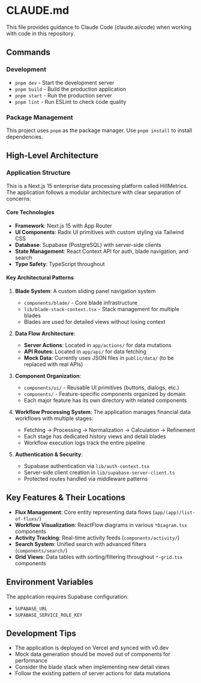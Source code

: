 # CLAUDE.md

This file provides guidance to Claude Code (claude.ai/code) when working with code in this repository.

## Commands

### Development
- `pnpm dev` - Start the development server
- `pnpm build` - Build the production application
- `pnpm start` - Run the production server
- `pnpm lint` - Run ESLint to check code quality

### Package Management
This project uses `pnpm` as the package manager. Use `pnpm install` to install dependencies.

## High-Level Architecture

### Application Structure
This is a Next.js 15 enterprise data processing platform called HillMetrics. The application follows a modular architecture with clear separation of concerns:

#### Core Technologies
- **Framework**: Next.js 15 with App Router
- **UI Components**: Radix UI primitives with custom styling via Tailwind CSS
- **Database**: Supabase (PostgreSQL) with server-side clients
- **State Management**: React Context API for auth, blade navigation, and search
- **Type Safety**: TypeScript throughout

#### Key Architectural Patterns

1. **Blade System**: A custom sliding panel navigation system
   - `components/blade/` - Core blade infrastructure
   - `lib/blade-stack-context.tsx` - Stack management for multiple blades
   - Blades are used for detailed views without losing context

2. **Data Flow Architecture**:
   - **Server Actions**: Located in `app/actions/` for data mutations
   - **API Routes**: Located in `app/api/` for data fetching
   - **Mock Data**: Currently uses JSON files in `public/data/` (to be replaced with real APIs)

3. **Component Organization**:
   - `components/ui/` - Reusable UI primitives (buttons, dialogs, etc.)
   - `components/` - Feature-specific components organized by domain
   - Each major feature has its own directory with related components

4. **Workflow Processing System**:
   The application manages financial data workflows with multiple stages:
   - Fetching → Processing → Normalization → Calculation → Refinement
   - Each stage has dedicated history views and detail blades
   - Workflow execution logs track the entire pipeline

5. **Authentication & Security**:
   - Supabase authentication via `lib/auth-context.tsx`
   - Server-side client creation in `lib/supabase-server-client.ts`
   - Protected routes handled via middleware patterns

## Key Features & Their Locations

- **Flux Management**: Core entity representing data flows (`app/(app)/list-of-fluxs/`)
- **Workflow Visualization**: ReactFlow diagrams in various `*Diagram.tsx` components
- **Activity Tracking**: Real-time activity feeds (`components/activity/`)
- **Search System**: Unified search with advanced filters (`components/search/`)
- **Grid Views**: Data tables with sorting/filtering throughout `*-grid.tsx` components

## Environment Variables
The application requires Supabase configuration:
- `SUPABASE_URL`
- `SUPABASE_SERVICE_ROLE_KEY`

## Development Tips
- The application is deployed on Vercel and synced with v0.dev
- Mock data generation should be moved out of components for performance
- Consider the blade stack when implementing new detail views
- Follow the existing pattern of server actions for data mutations